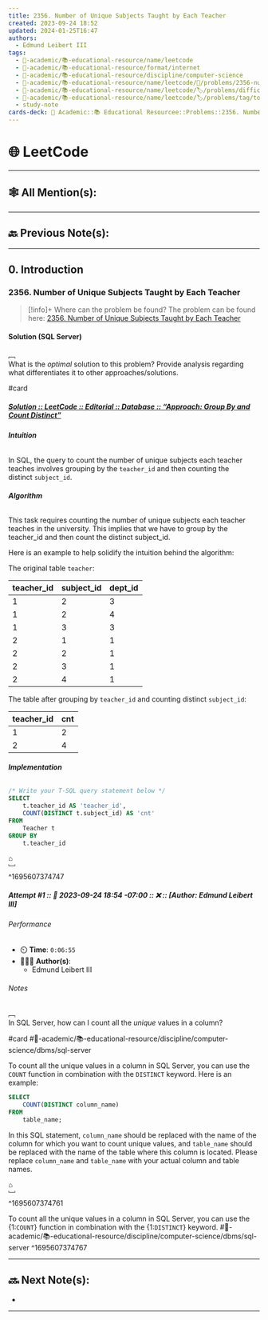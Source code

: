 ```yaml
---
title: 2356. Number of Unique Subjects Taught by Each Teacher
created: 2023-09-24 18:52
updated: 2024-01-25T16:47
authors:
  - Edmund Leibert III
tags:
  - 🔴-academic/📚-educational-resource/name/leetcode
  - 🔴-academic/📚-educational-resource/format/internet
  - 🔴-academic/📚-educational-resource/discipline/computer-science
  - 🔴-academic/📚-educational-resource/name/leetcode/🔖/problems/2356-number-of-unique-subjects-taught-by-each-teacher
  - 🔴-academic/📚-educational-resource/name/leetcode/🏷️/problems/difficulty/easy
  - 🔴-academic/📚-educational-resource/name/leetcode/🏷️/problems/tag/topic/database
  - study-note
cards-deck: 🔴 Academic::📚 Educational Resourcee::Problems::2356. Number of Unique Subjects Taught by Each Teacher
---
```


# 🌐 LeetCode

---

## 🕸️ All Mention(s): 

---

## 🔙 Previous Note(s):

---

## 0. Introduction

### 2356. Number of Unique Subjects Taught by Each Teacher

> [!info]+ Where can the problem be found?
> The problem can be found here: [2356. Number of Unique Subjects Taught by Each Teacher](https://leetcode.com/problems/number-of-unique-subjects-taught-by-each-teacher/description/)

#### Solution (SQL Server)

﹇<br>
What is the _optimal_ solution to this problem? Provide analysis regarding what differentiates it to other approaches/solutions.

#card 

##### [**Solution** :: LeetCode :: Editorial :: Database :: “Approach: Group By and Count Distinct”](https://leetcode.com/problems/number-of-unique-subjects-taught-by-each-teacher/editorial/)

###### **Intuition**

In SQL, the query to count the number of unique subjects each teacher teaches involves grouping by the `teacher_id` and then counting the distinct `subject_id`.

###### **Algorithm**

This task requires counting the number of unique subjects each teacher teaches in the university. This implies that we have to group by the teacher_id and then count the distinct subject_id.

Here is an example to help solidify the intuition behind the algorithm:

The original table `teacher`:

|teacher_id|subject_id|dept_id|
|---|---|---|
|1|2|3|
|1|2|4|
|1|3|3|
|2|1|1|
|2|2|1|
|2|3|1|
|2|4|1|

The table after grouping by `teacher_id` and counting distinct `subject_id`:

|teacher_id|cnt|
|---|---|
|1|2|
|2|4|

###### **Implementation**

```sql
/* Write your T-SQL query statement below */
SELECT
    t.teacher_id AS 'teacher_id',
    COUNT(DISTINCT t.subject_id) AS 'cnt'
FROM
    Teacher t
GROUP BY
    t.teacher_id
```

⌂
<br>﹈<br>^1695607374747


##### Attempt #1 :: 📆 2023-09-24 18:54 -07:00 :: ❌ :: \[Author: Edmund Leibert III\]

###### Performance

- ⏲️ **Time**: `0:06:55`
- 🧔🏽‍♂️ **Author(s)**:
	- Edmund Leibert III

###### Notes

﹇<br>
In SQL Server, how can I count all the _unique_ values in a column?

#card #🔴-academic/📚-educational-resource/discipline/computer-science/dbms/sql-server 

To count all the unique values in a column in SQL Server, you can use the `COUNT` function in combination with the `DISTINCT` keyword. Here is an example:

```sql
SELECT 
	COUNT(DISTINCT column_name) 
FROM 
	table_name;
```

In this SQL statement, `column_name` should be replaced with the name of the column for which you want to count unique values, and `table_name` should be replaced with the name of the table where this column is located. Please replace `column_name` and `table_name` with your actual column and table names.

⌂
<br>﹈<br>^1695607374761




To count all the unique values in a column in SQL Server, you can use the {1:`COUNT`} function in combination with the {1:`DISTINCT`} keyword. #🔴-academic/📚-educational-resource/discipline/computer-science/dbms/sql-server 
^1695607374767


---

## 🔜 Next Note(s):
- 

---



